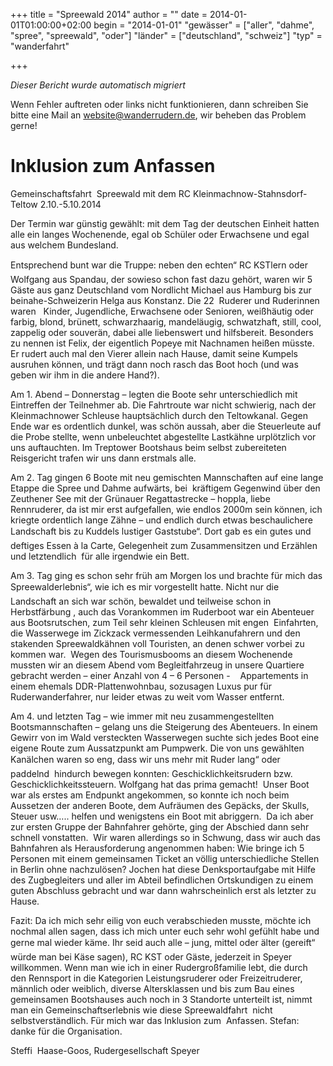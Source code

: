 +++
title = "Spreewald 2014"
author = ""
date = 2014-01-01T01:00:00+02:00
begin = "2014-01-01"
"gewässer" = ["aller", "dahme", "spree", "spreewald", "oder"]
"länder" = ["deutschland", "schweiz"]
"typ" = "wanderfahrt"

+++


*Dieser Bericht wurde automatisch migriert*

Wenn Fehler auftreten oder links nicht funktionieren, dann schreiben Sie bitte eine Mail an website@wanderrudern.de, wir beheben das Problem gerne!



# Inklusion zum Anfassen


Gemeinschaftsfahrt  Spreewald mit dem RC Kleinmachnow-Stahnsdorf-Teltow 2.10.-5.10.2014

Der Termin war günstig gewählt: mit dem Tag der deutschen Einheit hatten alle ein langes Wochenende, egal ob Schüler oder Erwachsene und egal aus welchem Bundesland.

Entsprechend bunt war die Truppe: neben den echten“ RC KSTlern oder Wolfgang aus Spandau, der sowieso schon fast dazu gehört, waren wir 5 Gäste aus ganz Deutschland vom Nordlicht Michael aus Hamburg bis zur beinahe-Schweizerin Helga aus Konstanz. Die 22  Ruderer und Ruderinnen waren   Kinder, Jugendliche, Erwachsene oder Senioren, weißhäutig oder farbig, blond, brünett, schwarzhaarig, mandeläugig, schwatzhaft, still, cool, zappelig oder souverän, dabei alle liebenswert und hilfsbereit. Besonders zu nennen ist Felix, der eigentlich Popeye mit Nachnamen heißen müsste.  Er rudert auch mal den Vierer allein nach Hause, damit seine Kumpels ausruhen können, und trägt dann noch rasch das Boot hoch (und was geben wir ihm in die andere Hand?).

Am 1. Abend – Donnerstag – legten die Boote sehr unterschiedlich mit Eintreffen der Teilnehmer ab. Die Fahrtroute war nicht schwierig, nach der Kleinmachnower Schleuse hauptsächlich durch den Teltowkanal. Gegen Ende war es ordentlich dunkel, was schön aussah, aber die Steuerleute auf die Probe stellte, wenn unbeleuchtet abgestellte Lastkähne urplötzlich vor uns auftauchten. Im Treptower Bootshaus beim selbst zubereiteten Reisgericht trafen wir uns dann erstmals alle.

Am 2. Tag gingen 6 Boote mit neu gemischten Mannschaften auf eine lange Etappe die Spree und Dahme aufwärts, bei  kräftigem Gegenwind über den Zeuthener See mit der Grünauer Regattastrecke – hoppla, liebe Rennruderer, da ist mir erst aufgefallen, wie endlos 2000m sein können, ich kriegte ordentlich lange Zähne – und endlich durch etwas beschaulichere Landschaft bis zu Kuddels lustiger Gaststube“. Dort gab es ein gutes und deftiges Essen à la Carte, Gelegenheit zum Zusammensitzen und Erzählen und letztendlich  für alle irgendwie ein Bett.

Am 3. Tag ging es schon sehr früh am Morgen los und brachte für mich das Spreewalderlebnis“, wie ich es mir vorgestellt hatte. Nicht nur die Landschaft an sich war schön, bewaldet und teilweise schon in Herbstfärbung , auch das Vorankommen im Ruderboot war ein Abenteuer aus Bootsrutschen, zum Teil sehr kleinen Schleusen mit engen  Einfahrten, die Wasserwege im Zickzack vermessenden Leihkanufahrern und den stakenden Spreewaldkähnen voll Touristen, an denen schwer vorbei zu kommen war.  Wegen des Tourismusbooms an diesem Wochenende mussten wir an diesem Abend vom Begleitfahrzeug in unsere Quartiere gebracht werden – einer Anzahl von 4 – 6 Personen -    Appartements in einem ehemals DDR-Plattenwohnbau, sozusagen Luxus pur für Ruderwanderfahrer, nur leider etwas zu weit vom Wasser entfernt.

Am 4. und letzten Tag – wie immer mit neu zusammengestellten Bootsmannschaften – gelang uns die Steigerung des Abenteuers. In einem Gewirr von im Wald versteckten Wasserwegen suchte sich jedes Boot eine eigene Route zum Aussatzpunkt am Pumpwerk. Die von uns gewählten Kanälchen waren so eng, dass wir uns mehr mit Ruder lang“ oder  paddelnd  hindurch bewegen konnten: Geschicklichkeitsrudern bzw. Geschicklichkeitssteuern. Wolfgang hat das prima gemacht!  Unser Boot war als erstes am Endpunkt angekommen, so konnte ich noch beim Aussetzen der anderen Boote, dem Aufräumen des Gepäcks, der Skulls, Steuer usw….. helfen und wenigstens ein Boot mit abriggern.  Da ich aber zur ersten Gruppe der Bahnfahrer gehörte, ging der Abschied dann sehr schnell vonstatten.  Wir waren allerdings so in Schwung, dass wir auch das Bahnfahren als Herausforderung angenommen haben: Wie bringe ich 5 Personen mit einem gemeinsamen Ticket an völlig unterschiedliche Stellen in Berlin ohne nachzulösen? Jochen hat diese Denksportaufgabe mit Hilfe des Zugbegleiters und aller im Abteil befindlichen Ortskundigen zu einem guten Abschluss gebracht und war dann wahrscheinlich erst als letzter zu Hause.

Fazit: Da ich mich sehr eilig von euch verabschieden musste, möchte ich nochmal allen sagen, dass ich mich unter euch sehr wohl gefühlt habe und gerne mal wieder käme. Ihr seid auch alle – jung, mittel oder älter (gereift“ würde man bei Käse sagen), RC KST oder Gäste, jederzeit in Speyer willkommen. Wenn man wie ich in einer Rudergroßfamilie lebt, die durch den Rennsport in die Kategorien Leistungsruderer oder Freizeitruderer, männlich oder weiblich, diverse Altersklassen und bis zum Bau eines gemeinsamen Bootshauses auch noch in 3 Standorte unterteilt ist, nimmt man ein Gemeinschaftserlebnis wie diese Spreewaldfahrt  nicht selbstverständlich. Für mich war das Inklusion zum  Anfassen. Stefan: danke für die Organisation.

Steffi  Haase-Goos, Rudergesellschaft Speyer